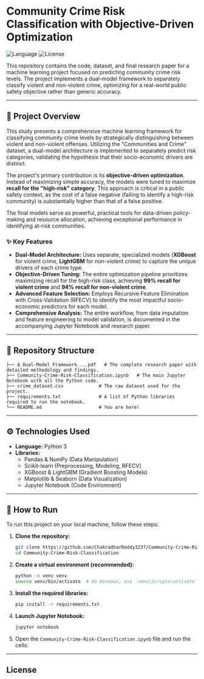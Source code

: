 # Community Crime Risk Classification with Objective-Driven Optimization

![Language](https://img.shields.io/badge/Language-Python-blue.svg)
![License](https://img.shields.io/badge/License-MIT-green.svg)

This repository contains the code, dataset, and final research paper for a machine learning project focused on predicting community crime risk levels. The project implements a dual-model framework to separately classify violent and non-violent crime, optimizing for a real-world public safety objective rather than generic accuracy.

---

## 📖 Project Overview

This study presents a comprehensive machine learning framework for classifying community crime levels by strategically distinguishing between violent and non-violent offenses. Utilizing the "Communities and Crime" dataset, a dual-model architecture is implemented to separately predict risk categories, validating the hypothesis that their socio-economic drivers are distinct.

The project's primary contribution is its **objective-driven optimization**. Instead of maximizing simple accuracy, the models were tuned to maximize **recall for the "high-risk" category**. This approach is critical in a public safety context, as the cost of a false negative (failing to identify a high-risk community) is substantially higher than that of a false positive.

The final models serve as powerful, practical tools for data-driven policy-making and resource allocation, achieving exceptional performance in identifying at-risk communities.

### ✨ Key Features

-   **Dual-Model Architecture:** Uses separate, specialized models (**XGBoost** for violent crime, **LightGBM** for non-violent crime) to capture the unique drivers of each crime type.
-   **Objective-Driven Tuning:** The entire optimization pipeline prioritizes maximizing recall for the high-risk class, achieving **99% recall for violent crime** and **94% recall for non-violent crime**.
-   **Advanced Feature Selection:** Employs Recursive Feature Elimination with Cross-Validation (RFECV) to identify the most impactful socio-economic predictors for each model.
-   **Comprehensive Analysis:** The entire workflow, from data imputation and feature engineering to model validation, is documented in the accompanying Jupyter Notebook and research paper.

---

## 📂 Repository Structure

```
├── A Dual-Model Framework....pdf   # The complete research paper with detailed methodology and findings.
├── Community-Crime-Risk-Classification.ipynb   # The main Jupyter Notebook with all the Python code.
├── crime_dataset.csv             # The raw dataset used for the project.
├── requirements.txt              # A list of Python libraries required to run the notebook.
└── README.md                     # You are here!
```

---

## ⚙️ Technologies Used

-   **Language:** Python 3
-   **Libraries:**
    -   Pandas & NumPy (Data Manipulation)
    -   Scikit-learn (Preprocessing, Modeling, RFECV)
    -   XGBoost & LightGBM (Gradient Boosting Models)
    -   Matplotlib & Seaborn (Data Visualization)
    -   Jupyter Notebook (Code Environment)

---

## 🚀 How to Run

To run this project on your local machine, follow these steps:

1.  **Clone the repository:**
    ```bash
    git clone https://github.com/ChakradharReddy3237/Community-Crime-Risk-Classification.git
    cd Community-Crime-Risk-Classification
    ```

2.  **Create a virtual environment (recommended):**
    ```bash
    python -m venv venv
    source venv/bin/activate  # On Windows, use `venv\Scripts\activate`
    ```

3.  **Install the required libraries:**
    ```bash
    pip install -r requirements.txt
    ```

4.  **Launch Jupyter Notebook:**
    ```bash
    jupyter notebook
    ```

5.  Open the `Community-Crime-Risk-Classification.ipynb` file and run the cells.

---

## License

